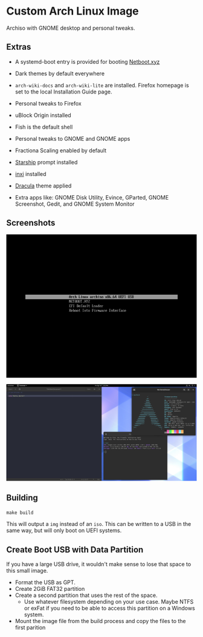 # Custom Arch Linux Image

Archiso with GNOME desktop and personal tweaks.

## Extras

+ A systemd-boot entry is provided for booting [Netboot.xyz](https://netboot.xyz/)

+ Dark themes by default everywhere

+ `arch-wiki-docs` and `arch-wiki-lite` are installed. Firefox homepage is set to the local Installation Guide page.

+ Personal tweaks to Firefox

+ uBlock Origin installed

+ Fish is the default shell

+ Personal tweaks to GNOME and GNOME apps

+ Fractiona Scaling enabled by default

+ [Starship](https://starship.rs/) prompt installed

+ [inxi](https://github.com/smxi/inxi) installed

+ [Dracula](https://draculatheme.com/) theme applied

+ Extra apps like: GNOME Disk Utility, Evince, GParted, GNOME Screenshot, Gedit, and GNOME System Monitor

## Screenshots

![Screenshot Boot Menu](assets/screenshot-boot-menu.png)

![Screenshot Desktop 1](assets/screenshot-desktop-1.png)

## Building

`make build`

This will output a `img` instead of an `iso`. This can be written to a USB in the same
way, but will only boot on UEFI systems.

## Create Boot USB with Data Partition

If you have a large USB drive, it wouldn't make sense to lose that space to this small image.

+ Format the USB as GPT.
+ Create 2GiB FAT32 partition
+ Create a second partition that uses the rest of the space.
    - Use whatever filesystem depending on your use case. Maybe NTFS or exFat if you need to be able to access this partition on a Windows system.
+ Mount the image file from the build process and copy the files to the first parition